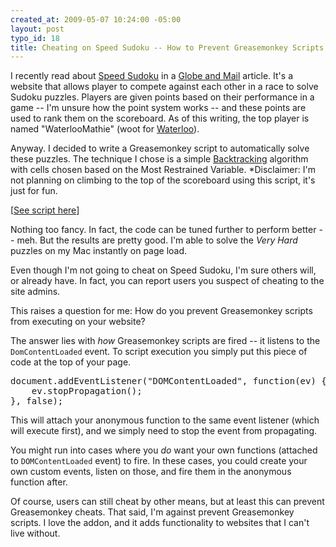 ```yaml
--- 
created_at: 2009-05-07 10:24:00 -05:00
layout: post
typo_id: 18
title: Cheating on Speed Sudoku -- How to Prevent Greasemonkey Scripts
---
```

<p>I recently read about <a href="http://www.speedsudoku.com">Speed Sudoku</a> in a <a href="http://globeandmail.com">Globe and Mail</a> article. It's a website that allows player to compete against each other in a race to solve Sudoku puzzles. Players are given points based on their performance in a game -- I'm unsure how the point system works -- and these points are used to rank them on the scoreboard. As of this writing, the top player is named "WaterlooMathie" (woot for <a href="http://uwaterloo.ca/">Waterloo</a>).</p>
<p>Anyway. I decided to write a Greasemonkey script to automatically solve these puzzles. The technique I chose is a simple <a href="http://en.wikipedia.org/wiki/Backtracking">Backtracking</a> algorithm with cells chosen based on the Most Restrained Variable. *Disclaimer: I'm not planning on climbing to the top of the scoreboard using this script, it's just for fun.</p>
<p>[<a href="http://static.jackhsu.com/greasemonkey/sudoku.js">See script here</a>]</p>
<p>Nothing too fancy. In fact, the code can be tuned further to perform better -- meh. But the results are pretty good. I'm able to solve the <em>Very Hard</em> puzzles on my Mac instantly on page load.</p>
<p>Even though I'm not going to cheat on Speed Sudoku, I'm sure others will, or already have. In fact, you can report users you suspect of cheating to the site admins.</p>
<p>This raises a question for me: How do you prevent Greasemonkey scripts from executing on your website?</p>
<p>The answer lies with <em>how </em>Greasemonkey scripts are fired -- it listens to the <code>DomContentLoaded</code> event. To script execution you simply put this piece of code at the top of your page.</p>
<pre class="brush: js">
document.addEventListener("DOMContentLoaded", function(ev) {
    ev.stopPropagation();
}, false);
</pre>
<p>This will attach your anonymous function to the same event listener (which will execute first), and we simply need to stop the event from propagating.</p>
<p>You might run into cases where you <em>do</em> want your own functions (attached to <code>DOMContentLoaded</code> event) to fire. In these cases, you could create your own custom events, listen on those, and fire them in the anonymous function after.</p>
<p>Of course, users can still cheat by other means, but at least this can prevent Greasemonkey cheats. That said, I'm against prevent Greasemonkey scripts. I love the addon, and it adds functionality to websites that I can't live without.</p>
